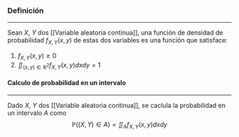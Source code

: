 ### Definición
---
Sean $X$, $Y$ dos [[Variable aleatoria continua]], una función de densidad de probabilidad $f_{X, Y}(x, y)$ de estas dos variables es una función que satisface:

1) $f_{X, Y}(x, y) \geq 0$
2) $\iint_{(x, y) \in \mathbb{R}^2} f_{X, Y}(x, y) dx dy = 1$


#### Calculo de probabilidad en un intervalo
---
Dado $X$, $Y$ dos [[Variable aleatoria continua]], se caclula la probabilidad en un intervalo $A$ como
$$ \mathbb{P}((X, Y) \in A) = \iint_A f_{X, Y}(x, y) dx dy $$